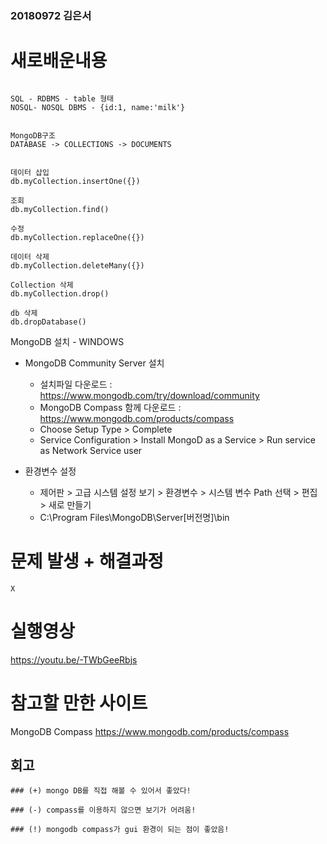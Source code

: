 ### 20180972 김은서

# 새로배운내용

```

SQL - RDBMS - table 형태
NOSQL- NOSQL DBMS - {id:1, name:'milk'}


MongoDB구조
DATABASE -> COLLECTIONS -> DOCUMENTS


데이터 삽입
db.myCollection.insertOne({})

조회
db.myCollection.find()

수정
db.myCollection.replaceOne({})

데이터 삭제
db.myCollection.deleteMany({})

Collection 삭제 
db.myCollection.drop()

db 삭제
db.dropDatabase()

```
MongoDB 설치 - WINDOWS
* MongoDB Community Server 설치
  * 설치파일 다운로드 : https://www.mongodb.com/try/download/community
  * MongoDB Compass 함께 다운로드 : https://www.mongodb.com/products/compass
  * Choose Setup Type > Complete
  * Service Configuration > Install MongoD as a Service > Run service as Network Service user
  
* 환경변수 설정
  * 제어판 > 고급 시스템 설정 보기 > 환경변수 > 시스템 변수 Path 선택 > 편집 > 새로 만들기 
  * C:\Program Files\MongoDB\Server\[버전명]\bin

# 문제 발생 + 해결과정
```
X
```

# 실행영상
https://youtu.be/-TWbGeeRbjs

# 참고할 만한 사이트
MongoDB Compass
https://www.mongodb.com/products/compass


## 회고
```
### (+) mongo DB를 직접 해볼 수 있어서 좋았다!

### (-) compass를 이용하지 않으면 보기가 어려움!

### (!) mongodb compass가 gui 환경이 되는 점이 좋았음!
